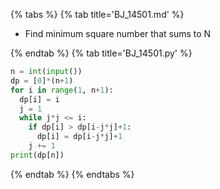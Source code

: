 {% tabs %}
{% tab title='BJ_14501.md' %}

* Find minimum square number that sums to N

{% endtab %}
{% tab title='BJ_14501.py' %}

```py
n = int(input())
dp = [0]*(n+1)
for i in range(1, n+1):
  dp[i] = i
  j = 1
  while j*j <= i:
    if dp[i] > dp[i-j*j]+1:
      dp[i] = dp[i-j*j]+1
    j += 1
print(dp[n])
```

{% endtab %}
{% endtabs %}